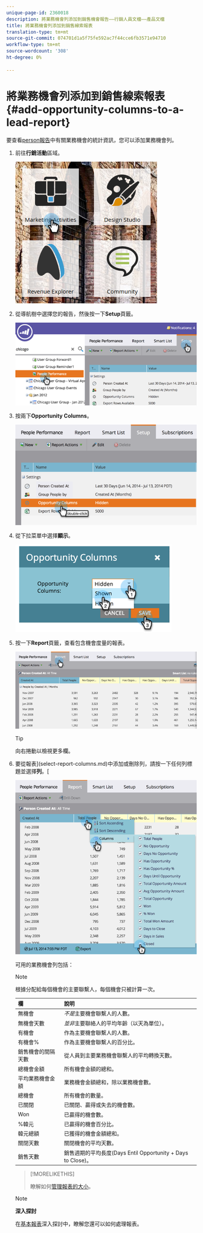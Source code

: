 ```yaml
---
unique-page-id: 2360018
description: 將業務機會列添加到銷售機會報告——行銷人員文檔——產品文檔
title: 將業務機會列添加到銷售線索報表
translation-type: tm+mt
source-git-commit: 074701d1a5f75fe592ac7f44cce6fb3571e94710
workflow-type: tm+mt
source-wordcount: '308'
ht-degree: 0%

---
```



# 將業務機會列添加到銷售線索報表{#add-opportunity-columns-to-a-lead-report}

要查看[person報告](http://docs.marketo.com/display/docs/basic+reporting)中有關業務機會的統計資訊，您可以添加業務機會列。

1. 前往&#x200B;**行銷活動**&#x200B;區域。

   ![](assets/ma.png)

1. 從導航樹中選擇您的報告，然後按一下&#x200B;**Setup**&#x200B;頁籤。

   ![](assets/two.png)

1. 按兩下&#x200B;**Opportunity Columns**。

   ![](assets/three.png)

1. 從下拉菜單中選擇&#x200B;**顯示**。

   ![](assets/image2014-9-16-12-3a50-3a33.png)

1. 按一下&#x200B;**Report**&#x200B;頁籤，查看包含機會度量的報表。

   ![](assets/five.png)

   >[!TIP]
   >
   >向右捲動以檢視更多欄。

1. 要從報表](select-report-columns.md)中添加或刪除列，請按一下任何列標題並選擇&#x200B;**列**。[

   ![](assets/six.png)

   可用的業務機會列包括：

   >[!NOTE]
   >
   >根據分配給每個機會的主要聯繫人，每個機會只被計算一次。

   | 欄 | 說明 |
   |---|---|
   | 無機會 | *不是*&#x200B;主要機會聯繫人的人數。 |
   | 無機會天數 | *並非*&#x200B;主要聯絡人的平均年齡（以天為單位）。 |
   | 有機會 | 作為主要機會聯繫人的人數。 |
   | 有機會% | 作為主要機會聯繫人的百分比。 |
   | 銷售機會的間隔天數 | 從人員到主要業務機會聯繫人的平均轉換天數。 |
   | 總機會金額 | 所有機會金額的總和。 |
   | 平均業務機會金額 | 業務機會金額總和，除以業務機會數。 |
   | 總機會 | 所有機會的數量。 |
   | 已關閉 | 已關閉、贏得或失去的機會數。 |
   | Won | 已贏得的機會數。 |
   | %韓元 | 已贏得的機會百分比。 |
   | 韓元總額 | 已獲得的機會金額總和。 |
   | 關閉天數 | 關閉機會的平均天數。 |
   | 銷售天數 | 銷售週期的平均長度(Days Entil Opportunity + Days to Close)。 |

   >[!MORELIKETHIS]
   >
   >
   >
   >瞭解如何[管理報表的大小](configure-report-size.md)。

   >[!NOTE]
   >
   >**深入探討**
   >
   >
   >在[基本報表](http://docs.marketo.com/display/docs/basic+reporting)深入探討中，瞭解您還可以如何處理報表。

